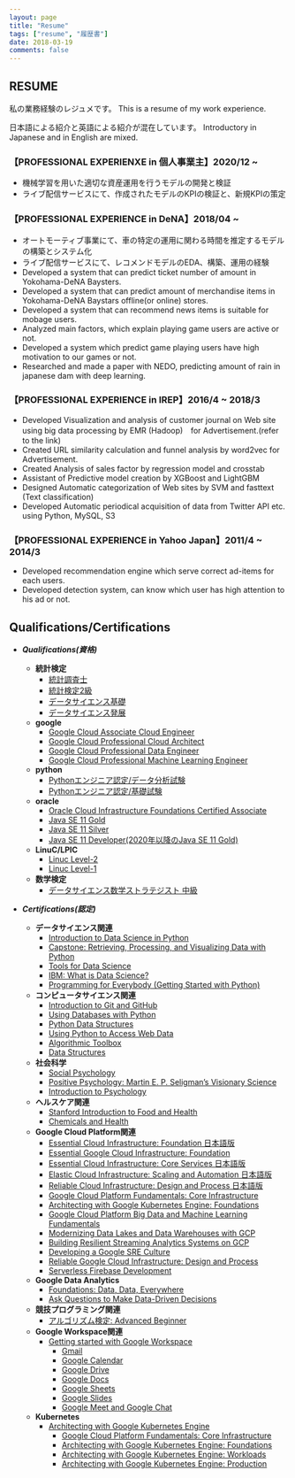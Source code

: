 ```yaml
---
layout: page
title: "Resume"
tags: ["resume", "履歴書"]
date: 2018-03-19
comments: false
---
```


## RESUME
私の業務経験のレジュメです。
This is a resume of my work experience. 

日本語による紹介と英語による紹介が混在しています。
Introductory in Japanese and in English are mixed.


### 【PROFESSIONAL EXPERIENXE in 個人事業主】2020/12 ~
 - 機械学習を用いた適切な資産運用を行うモデルの開発と検証
 - ライブ配信サービスにて、作成されたモデルのKPIの検証と、新規KPIの策定

### 【PROFESSIONAL EXPERIENCE in DeNA】2018/04 ~
 - オートモーティブ事業にて、車の特定の運用に関わる時間を推定するモデルの構築とシステム化
 - ライブ配信サービスにて、レコメンドモデルのEDA、構築、運用の経験
 - Developed a system that can predict ticket number of amount in Yokohama-DeNA Baysters.
 - Developed a system that can predict amount of merchandise items in Yokohama-DeNA Baystars offline(or online) stores.
 - Developed a system that can recommend news items is suitable for mobage users.
 - Analyzed main factors, which explain playing game users are active or not. 
 - Developed a system which predict game playing users have high motivation to our games or not.
 - Researched and made a paper with NEDO, predicting amount of rain in japanese dam with deep learning.
 
 
### 【PROFESSIONAL EXPERIENCE in IREP】2016/4 ~ 2018/3
 - Developed Visualization and analysis of customer journal on Web site using big data processing by EMR (Hadoop)　for Advertisement.(refer to the link)
 - Created URL similarity calculation and funnel analysis by word2vec for Advertisement.
 - Created Analysis of sales factor by regression model and crosstab
 - Assistant of Predictive model creation by XGBoost and LightGBM
 - Designed Automatic categorization of Web sites by SVM and fasttext (Text classification)
 - Developed Automatic periodical acquisition of data from Twitter API etc. using Python, MySQL, S3


### 【PROFESSIONAL EXPERIENCE in Yahoo Japan】2011/4 ~ 2014/3
 - Developed recommendation engine which serve correct ad-items for each users.
 - Developed detection system, can know which user has high attention to his ad or not.


## Qualifications/Certifications
 - ***Qualifications(資格)***
   - **統計検定**
     - [統計調査士](https://user-images.githubusercontent.com/4949982/103746695-d5ce5700-5044-11eb-95ae-a715b790a189.png)
     - [統計検定2級](https://user-images.githubusercontent.com/4949982/102600946-d4ef8700-4162-11eb-8607-c3f31d475afc.png)
     - [データサイエンス基礎](https://user-images.githubusercontent.com/4949982/132152238-77caa0c4-22a8-41de-8de0-b39d146436d0.png)
     - [データサイエンス発展](https://user-images.githubusercontent.com/4949982/137653208-a58f2e45-17cd-47dc-92db-5fa72eeffa61.png)
   - **google**
     - [Google Cloud Associate Cloud Engineer](https://user-images.githubusercontent.com/4949982/111018235-0a6ede00-83fb-11eb-9081-a8bb654f5e21.png)
     - [Google Cloud Professional Cloud Architect](https://user-images.githubusercontent.com/4949982/113481264-7bbe2000-94d3-11eb-8d9d-5d2c9d403f2f.png)
     - [Google Cloud Professional Data Engineer](https://user-images.githubusercontent.com/4949982/111860752-0c9de300-898d-11eb-8bca-aa3f1713a1ab.png)
     - [Google Cloud Professional Machine Learning Engineer](https://user-images.githubusercontent.com/4949982/113427171-8ca55d80-940f-11eb-8ecb-8c6048bffee5.png)
   - **python**
     - [Pythonエンジニア認定/データ分析試験](https://user-images.githubusercontent.com/4949982/102969927-edccb380-4539-11eb-80c4-ae1f92a84267.png)
     - [Pythonエンジニア認定/基礎試験](https://user-images.githubusercontent.com/4949982/102303112-d1f76980-3f9d-11eb-923b-cb90165f8ef7.png) 
   - **oracle**
     - [Oracle Cloud Infrastructure Foundations Certified Associate](https://user-images.githubusercontent.com/4949982/168417976-54207ed1-f5c7-454c-88e0-efdccb154d2b.png)
     - [Java SE 11 Gold](https://user-images.githubusercontent.com/4949982/115006787-38f14480-9ee4-11eb-89be-6b6153afe926.png)
     - [Java SE 11 Silver](https://user-images.githubusercontent.com/4949982/115006761-32fb6380-9ee4-11eb-958e-76be3f7bd040.png)
     - [Java SE 11 Developer(2020年以降のJava SE 11 Gold)](https://user-images.githubusercontent.com/4949982/115006773-368eea80-9ee4-11eb-8268-d08e12ac9278.png)
   - **LinuC/LPIC**
     - [Linuc Level-2](https://user-images.githubusercontent.com/4949982/147626160-1ce99516-1684-4857-af59-77716606fc01.png)
     - [Linuc Level-1](https://user-images.githubusercontent.com/4949982/145949183-07201d17-a3be-4b6f-8c83-9804a35f877d.png)
   - **数学検定**
     - [データサイエンス数学ストラテジスト 中級](https://user-images.githubusercontent.com/4949982/139525493-37cf4708-3eea-4cc5-9e17-4db90870891d.png)

 - ***Certifications(認定)***
   - **データサイエンス関連**
     - [Introduction to Data Science in Python](https://www.coursera.org/account/accomplishments/certificate/5L7UVY6P68ZL)
     - [Capstone: Retrieving, Processing, and Visualizing Data with Python](https://www.coursera.org/account/accomplishments/certificate/YPBT5C8TZMNZ)
     - [Tools for Data Science](https://www.coursera.org/account/accomplishments/certificate/7Z9QFPPHYTE8)
     - [IBM: What is Data Science?](https://www.coursera.org/account/accomplishments/certificate/KRRWG539W8QD)
     - [Programming for Everybody (Getting Started with Python)](https://www.coursera.org/account/accomplishments/certificate/CUNWREBBDWUC)
   - **コンピュータサイエンス関連**
     - [Introduction to Git and GitHub](https://coursera.org/share/66680577ccfa2699e9399478009f5109)
     - [Using Databases with Python](https://coursera.org/share/18c22b39a4f4c93e6ba1a291b4d8e692)
     - [Python Data Structures](https://coursera.org/share/0ff202d0e263ca3a3065410d13e41416)
     - [Using Python to Access Web Data](https://coursera.org/share/99a7e98f8398efbb97ab28d2467e3214)
     - [Algorithmic Toolbox](https://coursera.org/share/d28462e41bfd56aa67644a9196403566)
     - [Data Structures](https://coursera.org/share/84c55390f39e963ec818e776723a28bc)
   - **社会科学**
     - [Social Psychology](https://coursera.org/share/258278334c9e41e3f572c74400e6a7ad)
     - [Positive Psychology: Martin E. P. Seligman’s Visionary Science](https://coursera.org/share/c0d51e9485e6d03af8a2f8ea76c56aa4)
     - [Introduction to Psychology](https://coursera.org/share/7a8806715150fba87f7b3f8b2769cdc8)
   - **ヘルスケア関連**
     - [Stanford Introduction to Food and Health](https://coursera.org/share/cfa4cb7dd4ec085f58dae746e4b9c855)
     - [Chemicals and Health](https://coursera.org/share/222c6409ef5b8c511de204535417b26e)
   - **Google Cloud Platform関連**
     - [Essential Cloud Infrastructure: Foundation 日本語版](https://coursera.org/share/bd9a57831323511d7e657e37f6f4f5de)
     - [Essential Google Cloud Infrastructure: Foundation](https://coursera.org/share/1c16138ca5dbcc3834ac238919f70b3a)
     - [Essential Cloud Infrastructure: Core Services 日本語版](https://coursera.org/share/c4c5594b6866c68b80dcf9baa1ae74b1)
     - [Elastic Cloud Infrastructure: Scaling and Automation 日本語版](https://coursera.org/share/c30d73bf7acaa3cbae0c9a57db7eb075)
     - [Reliable Cloud Infrastructure: Design and Process 日本語版](https://coursera.org/share/f1ba40b5fe9f0e9782cead8125417844)
     - [Google Cloud Platform Fundamentals: Core Infrastructure](https://coursera.org/share/eff844a4994641d63812d1acbb2c52c1)
     - [Architecting with Google Kubernetes Engine: Foundations](https://coursera.org/share/60bf792250f7870764417829ec13af05)
     - [Google Cloud Platform Big Data and Machine Learning Fundamentals](https://coursera.org/share/0c8c5e6b871101fefc3c9030786f3526)
     - [Modernizing Data Lakes and Data Warehouses with GCP](https://coursera.org/share/9671560dab2c4ee38e7aca2a1c9c9b4d)
     - [Building Resilient Streaming Analytics Systems on GCP](https://coursera.org/share/338990e47e472edd925afb13b9980477)
     - [Developing a Google SRE Culture](https://coursera.org/share/cc33a23681f76a50aaa224fa9beb9b0a) 
     - [Reliable Google Cloud Infrastructure: Design and Process](https://coursera.org/share/001b5634dbc2ee6382e8c07df0c37505)
     - [Serverless Firebase Development](https://www.linkedin.com/posts/gimpei-kobayashi-208bba2a_serverless-firebase-development-activity-6788833955950010368-lnko)
   - **Google Data Analytics**
     - [Foundations: Data, Data, Everywhere](https://coursera.org/share/7b708b3aca16db14ac4177ee2e34d6ee)
     - [Ask Questions to Make Data-Driven Decisions](https://coursera.org/share/0958beba44fa9a845f51544efdb3cd97)
   - **競技プログラミング関連**
     - [アルゴリズム検定: Advanced Beginner](https://user-images.githubusercontent.com/4949982/115851756-42d5f300-a462-11eb-84a6-985baa4830be.png)
   - **Google Workspace関連**
     - [Getting started with Google Workspace](https://coursera.org/share/602a4a6938465a740c20cc015a6b2dca)
       - [Gmail](https://coursera.org/share/968e8633be8156ef6a77ca8eb2ebdf04)
       - [Google Calendar](https://coursera.org/share/751dc1fcd51a69a1eb089150cd6c1692)
       - [Google Drive](https://coursera.org/share/51eb8763d3f098793080429a7dee93a2)
       - [Google Docs](https://coursera.org/share/4fb728a62201429aec4931b51935a6d9)
       - [Google Sheets](https://coursera.org/share/96e906279d73e08bce758831ccc0f561)
       - [Google Slides](https://coursera.org/share/ccab992ebaf962c9b2106a8ea8d3a96d)
       - [Google Meet and Google Chat](https://coursera.org/share/c2bcd6b322408dfcb5e217db0c74fa37)
   - **Kubernetes**
     - [Architecting with Google Kubernetes Engine](https://coursera.org/share/99e52a5e457cab641963e6638145b62c)
       - [Google Cloud Platform Fundamentals: Core Infrastructure](https://coursera.org/share/0d0cc0fe6510a40f7552016546667c9b)
       - [Architecting with Google Kubernetes Engine: Foundations](https://coursera.org/share/2b4b13b27514415941a2db4f62b21531)
       - [Architecting with Google Kubernetes Engine: Workloads](https://coursera.org/share/0de2d2465482106d83c49f9e28c5a906)
       - [Architecting with Google Kubernetes Engine: Production](https://coursera.org/share/53d7c3ba01c2c9ceb2328916c8f57658)
  
